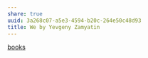 ```yaml
---
share: true
uuid: 3a268c07-a5e3-4594-b20c-264e50c48d93
title: We by Yevgeny Zamyatin
---
```


[books](/a3a80e28-c537-4091-a06f-3d20f44ec6a2)